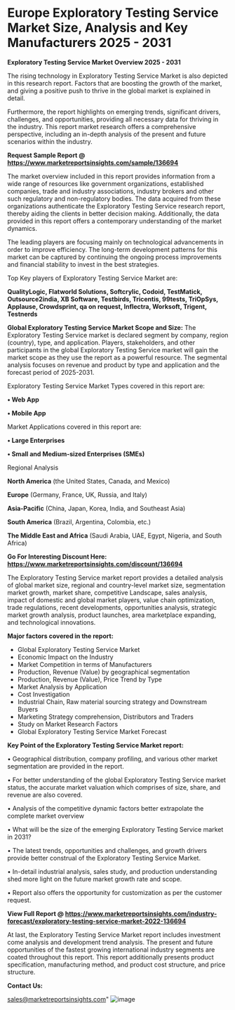 # Europe Exploratory Testing Service Market Size, Analysis and Key Manufacturers 2025 - 2031

<Strong> Exploratory Testing Service Market Overview 2025 - 2031</strong>

The rising technology in Exploratory Testing Service Market is also depicted in this research report. Factors that are boosting the growth of the market, and giving a positive push to thrive in the global market is explained in detail.

Furthermore, the report highlights on emerging trends, significant drivers, challenges, and opportunities, providing all necessary data for thriving in the industry. This report market research offers a comprehensive perspective, including an in-depth analysis of the present and future scenarios within the industry.

<strong>Request Sample Report @ <a href=https://www.marketreportsinsights.com/sample/136694>https://www.marketreportsinsights.com/sample/136694</a></strong>

The market overview included in this report provides information from a wide range of resources like government organizations, established companies, trade and industry associations, industry brokers and other such regulatory and non-regulatory bodies. The data acquired from these organizations authenticate the Exploratory Testing Service research report, thereby aiding the clients in better decision making. Additionally, the data provided in this report offers a contemporary understanding of the market dynamics.

The leading players are focusing mainly on technological advancements in order to improve efficiency. The long-term development patterns for this market can be captured by continuing the ongoing process improvements and financial stability to invest in the best strategies.

Top Key players of Exploratory Testing Service Market are:

<strong>QualityLogic, Flatworld Solutions, Softcrylic, Codoid, TestMatick, Outsource2india, XB Software, Testbirds, Tricentis, 99tests, TriOpSys, Applause, Crowdsprint, qa on request, Inflectra, Worksoft, Trigent, Testnerds</strong>

<strong><b>Global Exploratory Testing Service Market Scope and Size:</b></strong>
The Exploratory Testing Service market is declared segment by company, region (country), type, and application. Players, stakeholders, and other participants in the global Exploratory Testing Service market will gain the market scope as they use the report as a powerful resource. The segmental analysis focuses on revenue and product by type and application and the forecast period of 2025-2031.

Exploratory Testing Service Market Types covered in this report are:

<strong>• Web App

• Mobile App</strong>

Market Applications covered in this report are:

<strong>• Large Enterprises

• Small and Medium-sized Enterprises (SMEs)</strong> 

Regional Analysis

<strong>North America</strong> (the United States, Canada, and Mexico)

<strong>Europe</strong> (Germany, France, UK, Russia, and Italy)

<strong>Asia-Pacific</strong> (China, Japan, Korea, India, and Southeast Asia)

<strong>South America</strong> (Brazil, Argentina, Colombia, etc.)

<strong>The Middle East and Africa</strong> (Saudi Arabia, UAE, Egypt, Nigeria, and South Africa)

<strong>Go For Interesting Discount Here: <a href=https://www.marketreportsinsights.com/discount/136694>https://www.marketreportsinsights.com/discount/136694</a></strong>

The Exploratory Testing Service market report provides a detailed analysis of global market size, regional and country-level market size, segmentation market growth, market share, competitive Landscape, sales analysis, impact of domestic and global market players, value chain optimization, trade regulations, recent developments, opportunities analysis, strategic market growth analysis, product launches, area marketplace expanding, and technological innovations.

<strong><b>Major factors covered in the report:</b></strong>
<ul>
  <li>Global Exploratory Testing Service Market </li>
  <li>Economic Impact on the Industry</li>
  <li>Market Competition in terms of Manufacturers</li>
  <li>Production, Revenue (Value) by geographical segmentation</li>
  <li>Production, Revenue (Value), Price Trend by Type</li>
  <li>Market Analysis by Application</li>
  <li>Cost Investigation</li>
  <li>Industrial Chain, Raw material sourcing strategy and Downstream Buyers</li>
  <li>Marketing Strategy comprehension, Distributors and Traders</li>
  <li>Study on Market Research Factors</li>
  <li>Global Exploratory Testing Service Market Forecast</li>
</ul>

<strong><b>Key Point of the Exploratory Testing Service Market report:</b></strong>

• Geographical distribution, company profiling, and various other market segmentation are provided in the report.

• For better understanding of the global Exploratory Testing Service market status, the accurate market valuation which comprises of size, share, and revenue are also covered.

• Analysis of the competitive dynamic factors better extrapolate the complete market overview

• What will be the size of the emerging Exploratory Testing Service market in 2031?

• The latest trends, opportunities and challenges, and growth drivers provide better construal of the Exploratory Testing Service Market.

• In-detail industrial analysis, sales study, and production understanding shed more light on the future market growth rate and scope.

• Report also offers the opportunity for customization as per the customer request.

<strong><b>View Full Report @ <a href=https://www.marketreportsinsights.com/industry-forecast/exploratory-testing-service-market-2022-136694>https://www.marketreportsinsights.com/industry-forecast/exploratory-testing-service-market-2022-136694</a></b></strong>


At last, the Exploratory Testing Service Market report includes investment come analysis and development trend analysis. The present and future opportunities of the fastest growing international industry segments are coated throughout this report. This report additionally presents product specification, manufacturing method, and product cost structure, and price structure.

<strong>Contact Us:</strong>

sales@marketreportsinsights.com"
![image](https://github.com/user-attachments/assets/5f293b9f-7aa5-4739-aee6-421e26ada178)
